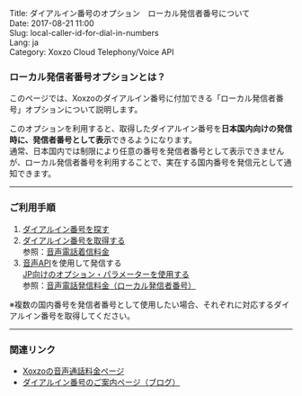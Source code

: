 Title: ダイアルイン番号のオプション　ローカル発信者番号について  
Date: 2017-08-21 11:00  
Slug: local-caller-id-for-dial-in-numbers  
Lang: ja  
Category: Xoxzo Cloud Telephony/Voice API  

### ローカル発信者番号オプションとは？

このページでは、Xoxzoのダイアルイン番号に付加できる「ローカル発信者番号」オプションについて説明します。

このオプションを利用すると、取得したダイアルイン番号を**日本国内向けの発信時に、発信者番号として表示**できるようになります。  
通常、日本国内では制限により任意の番号を発信者番号として表示できませんが、ローカル発信者番号を利用することで、実在する国内番号を発信元として通知できます。

---

### ご利用手順

1. [ダイアルイン番号を探す](http://docs.xoxzo.com/ja/din.html#finding-a-dial-in-number-via-api)  
2. [ダイアルイン番号を取得する](http://docs.xoxzo.com/ja/din.html#subscribing-to-a-dial-in-number-via-api)  
   参照：[音声電話着信料金](https://www.xoxzo.com/ja/about/pricing/voice/#din)  
3. [音声API](http://docs.xoxzo.com/ja/voice.html#simple-playback-api)を使用して発信する  
   [JP向けのオプション・パラメーターを使用する](http://docs.xoxzo.com/ja/voice.html#jp-specific-optional-parameters)  
   参照：[音声電話発信料金（ローカル発信者番号）](https://www.xoxzo.com/ja/about/pricing/voice/#outbound-call)  

※複数の国内番号を発信者番号として使用したい場合、それぞれに対応するダイアルイン番号を取得してください。

---

### 関連リンク

- [Xoxzoの音声通話料金ページ](https://www.xoxzo.com/ja/about/pricing/voice)  
- [ダイアルイン番号のご案内ページ（ブログ）](https://blog.xoxzo.com/ja/2017/07/01/dialinnumbers-tutorial/)
